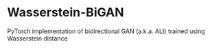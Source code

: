 # Wasserstein-BiGAN
PyTorch implementation of bidirectional GAN (a.k.a. ALI) trained using Wasserstein distance
